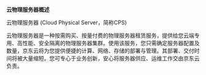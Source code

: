 **云物理服务器概述**

云物理服务器 (Cloud Physical Server，简称CPS)

云物理服务器是一种按需购买、按量付费的物理服务器租赁服务，提供给您云端专用、高性能、安全隔离的物理服务器集群。使用该服务，您只需确定服务器配置及数量，京东云将为您提供便捷的计算、网络、存储的部署与管理。其部署、交付时间将被大量缩短。您可专心于业务创新，安心将服务器供应、运维工作交由京东云负责。
